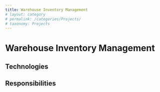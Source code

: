 ```yaml
---
title: Warehouse Inventory Management
# layout: category
# permalink: /categories/Projects/
# taxonomy: Projects
---
```

# Warehouse Inventory Management

## Technologies

## Responsibilities
